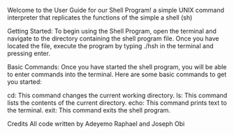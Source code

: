 Welcome to the User Guide for our Shell Program! a simple UNIX command interpreter that replicates the functions of the simple a shell (sh)

Getting Started:
To begin using the Shell Program, open the terminal and navigate to the directory containing the shell program file. Once you have located the file, execute the program by typing ./hsh in the terminal and pressing enter.

Basic Commands:
Once you have started the shell program, you will be able to enter commands into the terminal. Here are some basic commands to get you started:

cd: This command changes the current working directory.
ls: This command lists the contents of the current directory.
echo: This command prints text to the terminal.
exit: This command exits the shell program.

Credits
All code written by Adeyemo Raphael and Joseph Obi






